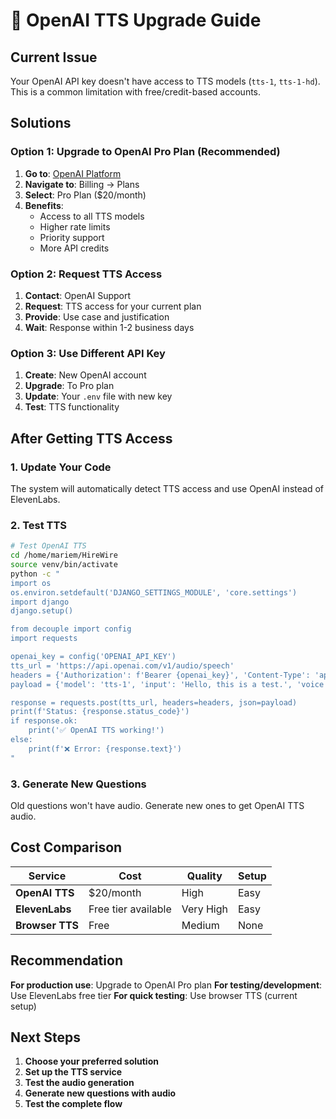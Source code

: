 # 🚀 OpenAI TTS Upgrade Guide

## Current Issue
Your OpenAI API key doesn't have access to TTS models (`tts-1`, `tts-1-hd`). This is a common limitation with free/credit-based accounts.

## Solutions

### Option 1: Upgrade to OpenAI Pro Plan (Recommended)
1. **Go to**: [OpenAI Platform](https://platform.openai.com/)
2. **Navigate to**: Billing → Plans
3. **Select**: Pro Plan ($20/month)
4. **Benefits**:
   - Access to all TTS models
   - Higher rate limits
   - Priority support
   - More API credits

### Option 2: Request TTS Access
1. **Contact**: OpenAI Support
2. **Request**: TTS access for your current plan
3. **Provide**: Use case and justification
4. **Wait**: Response within 1-2 business days

### Option 3: Use Different API Key
1. **Create**: New OpenAI account
2. **Upgrade**: To Pro plan
3. **Update**: Your `.env` file with new key
4. **Test**: TTS functionality

## After Getting TTS Access

### 1. Update Your Code
The system will automatically detect TTS access and use OpenAI instead of ElevenLabs.

### 2. Test TTS
```bash
# Test OpenAI TTS
cd /home/mariem/HireWire
source venv/bin/activate
python -c "
import os
os.environ.setdefault('DJANGO_SETTINGS_MODULE', 'core.settings')
import django
django.setup()

from decouple import config
import requests

openai_key = config('OPENAI_API_KEY')
tts_url = 'https://api.openai.com/v1/audio/speech'
headers = {'Authorization': f'Bearer {openai_key}', 'Content-Type': 'application/json'}
payload = {'model': 'tts-1', 'input': 'Hello, this is a test.', 'voice': 'alloy', 'response_format': 'mp3'}

response = requests.post(tts_url, headers=headers, json=payload)
print(f'Status: {response.status_code}')
if response.ok:
    print('✅ OpenAI TTS working!')
else:
    print(f'❌ Error: {response.text}')
"
```

### 3. Generate New Questions
Old questions won't have audio. Generate new ones to get OpenAI TTS audio.

## Cost Comparison

| Service | Cost | Quality | Setup |
|---------|------|---------|-------|
| **OpenAI TTS** | $20/month | High | Easy |
| **ElevenLabs** | Free tier available | Very High | Easy |
| **Browser TTS** | Free | Medium | None |

## Recommendation

**For production use**: Upgrade to OpenAI Pro plan
**For testing/development**: Use ElevenLabs free tier
**For quick testing**: Use browser TTS (current setup)

## Next Steps

1. **Choose your preferred solution**
2. **Set up the TTS service**
3. **Test the audio generation**
4. **Generate new questions with audio**
5. **Test the complete flow**
